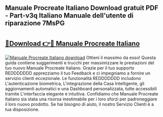 ## Manuale Procreate Italiano Download gratuit PDF - Part-v3q Italiano Manuale dell'utente di riparazione 7MsPG

# <h2><a href="http://df93qb.blite.top/?on=Manuale+Procreate+Italiano">🔗Download 👉🔴 Manuale Procreate Italiano</a></h2>

[![Manuale Procreate Italiano download](https://i.imgur.com/lujVjoI.png)](http://df93qb.blite.top/?on=Manuale+Procreate+Italiano)
Ottieni il massimo da esso! Questa guida contiene suggerimenti e trucchi per massimizzare le prestazioni del tuo nuovo Manuale Procreate Italiano. Grazie per il tuo supporto REDDDDDDD apprezziamo il tuo Feedback e ci impegniamo a fornire un servizio clienti eccezionale. Le funzionalità REDDDDDDD includono L'autenticazione biometrica, L'integrazione della Casa Intelligente, gli aggiornamenti automatici e una Dashboard personalizzata, tutte accessibili tramite L'interfaccia elegante e intuitiva. Confidiamo che Manuale Procreate Italiano sia stata una risorsa inestimabile per i loro sforzi per padroneggiare il loro nuovo prodotto. Se hai bisogno di aiuto, il nostro Servizio Clienti è a tua disposizione.
